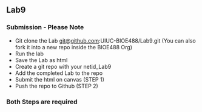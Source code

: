 ## Lab9

### Submission - Please Note

- Git clone the Lab git@github.com:UIUC-BIOE488/Lab9.git (You can also fork it into a new repo inside the BIOE488 Org)
- Run the lab
- Save the Lab as html
- Create a git repo with your netid_Lab9
- Add the completed Lab to the repo
- Submit the html on canvas (STEP 1)
- Push the repo to Github  (STEP 2)

### **Both Steps are required**
